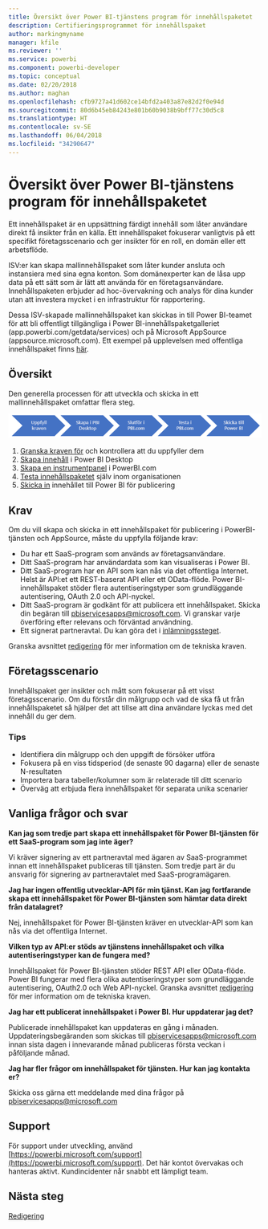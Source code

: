 ```yaml
---
title: Översikt över Power BI-tjänstens program för innehållspaketet
description: Certifieringsprogrammet för innehållspaket
author: markingmyname
manager: kfile
ms.reviewer: ''
ms.service: powerbi
ms.component: powerbi-developer
ms.topic: conceptual
ms.date: 02/20/2018
ms.author: maghan
ms.openlocfilehash: cfb9727a41d602ce14bfd2a403a87e82d2f0e94d
ms.sourcegitcommit: 80d6b45eb84243e801b60b9038b9bff77c30d5c8
ms.translationtype: HT
ms.contentlocale: sv-SE
ms.lasthandoff: 06/04/2018
ms.locfileid: "34290647"
---
```

# <a name="overview-of-the-power-bi-service-content-pack-program"></a>Översikt över Power BI-tjänstens program för innehållspaketet
Ett innehållspaket är en uppsättning färdigt innehåll som låter användare direkt få insikter från en källa. Ett innehållspaket fokuserar vanligtvis på ett specifikt företagsscenario och ger insikter för en roll, en domän eller ett arbetsflöde.

ISV:er kan skapa mallinnehållspaket som låter kunder ansluta och instansiera med sina egna konton. Som domänexperter kan de låsa upp data på ett sätt som är lätt att använda för en företagsanvändare. Innehållspaketen erbjuder ad hoc-övervakning och analys för dina kunder utan att investera mycket i en infrastruktur för rapportering. 

Dessa ISV-skapade mallinnehållspaket kan skickas in till Power BI-teamet för att bli offentligt tillgängliga i Power BI-innehållspaketgalleriet (app.powerbi.com/getdata/services) och på Microsoft AppSource (appsource.microsoft.com). Ett exempel på upplevelsen med offentliga innehållspaket finns [här](template-content-pack-experience.md).

## <a name="overview"></a>Översikt
Den generella processen för att utveckla och skicka in ett mallinnehållspaket omfattar flera steg.

 ![Process](media/service-content-pack-overview/developer-content-pack-overview.png)

1. [Granska kraven för](#requirements) och kontrollera att du uppfyller dem
2. [Skapa innehåll](template-content-pack-authoring.md#queries) i Power BI Desktop
3. [Skapa en instrumentpanel](template-content-pack-authoring.md#dashboard) i PowerBI.com
4. [Testa innehållspaketet](template-content-pack-testing.md) själv inom organisationen
5. [Skicka in](template-content-pack-testing.md#submission) innehållet till Power BI för publicering

<a name="requirements"></a>

## <a name="requirements"></a>Krav
Om du vill skapa och skicka in ett innehållspaket för publicering i PowerBI-tjänsten och AppSource, måste du uppfylla följande krav:

* Du har ett SaaS-program som används av företagsanvändare.
* Ditt SaaS-program har användardata som kan visualiseras i Power BI.
* Ditt SaaS-program har en API som kan nås via det offentliga Internet. Helst är API:et ett REST-baserat API eller ett OData-flöde. Power BI-innehållspaket stöder flera autentiseringstyper som grundläggande autentisering, OAuth 2.0 och API-nyckel. 
* Ditt SaaS-program är godkänt för att publicera ett innehållspaket. Skicka din begäran till pbiservicesapps@microsoft.com. Vi granskar varje överföring efter relevans och förväntad användning. 
* Ett signerat partneravtal. Du kan göra det i [inlämningssteget](template-content-pack-testing.md#submission).

Granska avsnittet [redigering](template-content-pack-authoring.md) för mer information om de tekniska kraven.

## <a name="business-scenario"></a>Företagsscenario
Innehållspaket ger insikter och mått som fokuserar på ett visst företagsscenario. Om du förstår din målgrupp och vad de ska få ut från innehållspaketet så hjälper det att tillse att dina användare lyckas med det innehåll du ger dem.

### <a name="tips"></a>Tips
* Identifiera din målgrupp och den uppgift de försöker utföra  
* Fokusera på en viss tidsperiod (de senaste 90 dagarna) eller de senaste N-resultaten  
* Importera bara tabeller/kolumner som är relaterade till ditt scenario  
* Överväg att erbjuda flera innehållspaket för separata unika scenarier  

## <a name="frequently-asked-questions"></a>Vanliga frågor och svar
**Kan jag som tredje part skapa ett innehållspaket för Power BI-tjänsten för ett SaaS-program som jag inte äger?**

Vi kräver signering av ett partneravtal med ägaren av SaaS-programmet innan ett innehållspaket publiceras till tjänsten. Som tredje part är du ansvarig för signering av partneravtalet med SaaS-programägaren.

**Jag har ingen offentlig utvecklar-API för min tjänst. Kan jag fortfarande skapa ett innehållspaket för Power BI-tjänsten som hämtar data direkt från datalagret?**

Nej, innehållspaket för Power BI-tjänsten kräver en utvecklar-API som kan nås via det offentliga Internet.

**Vilken typ av API:er stöds av tjänstens innehållspaket och vilka autentiseringstyper kan de fungera med?**

Innehållspaket för Power BI-tjänsten stöder REST API eller OData-flöde. Power BI fungerar med flera olika autentiseringstyper som grundläggande autentisering, OAuth2.0 och Web API-nyckel. Granska avsnittet [redigering](template-content-pack-authoring.md#dashboard) för mer information om de tekniska kraven.

**Jag har ett publicerat innehållspaket i Power BI. Hur uppdaterar jag det?**

Publicerade innehållspaket kan uppdateras en gång i månaden. Uppdateringsbegäranden som skickas till [pbiservicesapps@microsoft.com](mailto:pbiservicesapps@microsoft.com) innan sista dagen i innevarande månad publiceras första veckan i påföljande månad.

**Jag har fler frågor om innehållspaket för tjänsten. Hur kan jag kontakta er?**

Skicka oss gärna ett meddelande med dina frågor på [pbiservicesapps@microsoft.com](mailto:pbiservicesapps@microsoft.com)

## <a name="support"></a>Support
För support under utveckling, använd [https://powerbi.microsoft.com/support](https://powerbi.microsoft.com/support). Det här kontot övervakas och hanteras aktivt. Kundincidenter når snabbt ett lämpligt team.

## <a name="next-step"></a>Nästa steg
[Redigering](template-content-pack-authoring.md)

